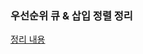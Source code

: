 ### 우선순위 큐 & 삽입 정렬 정리

[정리 내용](https://brindle-spot-76e.notion.site/5-6-17-f732c8886e5b437bab292576bcb6645c?pvs=4)

